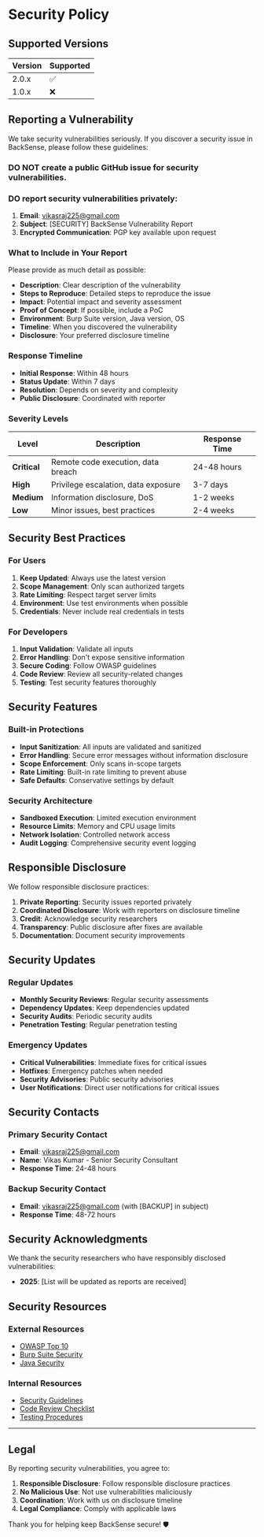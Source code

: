 # Security Policy

## Supported Versions

| Version | Supported          |
| ------- | ------------------ |
| 2.0.x   | :white_check_mark: |
| 1.0.x   | :x:                |

## Reporting a Vulnerability

We take security vulnerabilities seriously. If you discover a security issue in BackSense, please follow these guidelines:

### **DO NOT** create a public GitHub issue for security vulnerabilities.

### **DO** report security vulnerabilities privately:

1. **Email**: vikasraj225@gmail.com
2. **Subject**: [SECURITY] BackSense Vulnerability Report
3. **Encrypted Communication**: PGP key available upon request

### What to Include in Your Report

Please provide as much detail as possible:

- **Description**: Clear description of the vulnerability
- **Steps to Reproduce**: Detailed steps to reproduce the issue
- **Impact**: Potential impact and severity assessment
- **Proof of Concept**: If possible, include a PoC
- **Environment**: Burp Suite version, Java version, OS
- **Timeline**: When you discovered the vulnerability
- **Disclosure**: Your preferred disclosure timeline

### Response Timeline

- **Initial Response**: Within 48 hours
- **Status Update**: Within 7 days
- **Resolution**: Depends on severity and complexity
- **Public Disclosure**: Coordinated with reporter

### Severity Levels

| Level | Description | Response Time |
|-------|-------------|---------------|
| **Critical** | Remote code execution, data breach | 24-48 hours |
| **High** | Privilege escalation, data exposure | 3-7 days |
| **Medium** | Information disclosure, DoS | 1-2 weeks |
| **Low** | Minor issues, best practices | 2-4 weeks |

## Security Best Practices

### For Users

1. **Keep Updated**: Always use the latest version
2. **Scope Management**: Only scan authorized targets
3. **Rate Limiting**: Respect target server limits
4. **Environment**: Use test environments when possible
5. **Credentials**: Never include real credentials in tests

### For Developers

1. **Input Validation**: Validate all inputs
2. **Error Handling**: Don't expose sensitive information
3. **Secure Coding**: Follow OWASP guidelines
4. **Code Review**: Review all security-related changes
5. **Testing**: Test security features thoroughly

## Security Features

### Built-in Protections

- **Input Sanitization**: All inputs are validated and sanitized
- **Error Handling**: Secure error messages without information disclosure
- **Scope Enforcement**: Only scans in-scope targets
- **Rate Limiting**: Built-in rate limiting to prevent abuse
- **Safe Defaults**: Conservative settings by default

### Security Architecture

- **Sandboxed Execution**: Limited execution environment
- **Resource Limits**: Memory and CPU usage limits
- **Network Isolation**: Controlled network access
- **Audit Logging**: Comprehensive security event logging

## Responsible Disclosure

We follow responsible disclosure practices:

1. **Private Reporting**: Security issues reported privately
2. **Coordinated Disclosure**: Work with reporters on disclosure timeline
3. **Credit**: Acknowledge security researchers
4. **Transparency**: Public disclosure after fixes are available
5. **Documentation**: Document security improvements

## Security Updates

### Regular Updates

- **Monthly Security Reviews**: Regular security assessments
- **Dependency Updates**: Keep dependencies updated
- **Security Audits**: Periodic security audits
- **Penetration Testing**: Regular penetration testing

### Emergency Updates

- **Critical Vulnerabilities**: Immediate fixes for critical issues
- **Hotfixes**: Emergency patches when needed
- **Security Advisories**: Public security advisories
- **User Notifications**: Direct user notifications for critical issues

## Security Contacts

### Primary Security Contact
- **Email**: vikasraj225@gmail.com
- **Name**: Vikas Kumar - Senior Security Consultant
- **Response Time**: 24-48 hours

### Backup Security Contact
- **Email**: vikasraj225@gmail.com (with [BACKUP] in subject)
- **Response Time**: 48-72 hours

## Security Acknowledgments

We thank the security researchers who have responsibly disclosed vulnerabilities:

- **2025**: [List will be updated as reports are received]

## Security Resources

### External Resources
- [OWASP Top 10](https://owasp.org/www-project-top-ten/)
- [Burp Suite Security](https://portswigger.net/burp/documentation/desktop/security)
- [Java Security](https://docs.oracle.com/javase/8/docs/technotes/guides/security/)

### Internal Resources
- [Security Guidelines](docs/SECURITY_GUIDELINES.md)
- [Code Review Checklist](docs/CODE_REVIEW.md)
- [Testing Procedures](docs/TESTING.md)

---

## Legal

By reporting security vulnerabilities, you agree to:

1. **Responsible Disclosure**: Follow responsible disclosure practices
2. **No Malicious Use**: Not use vulnerabilities maliciously
3. **Coordination**: Work with us on disclosure timeline
4. **Legal Compliance**: Comply with applicable laws

Thank you for helping keep BackSense secure! 🛡️ 
